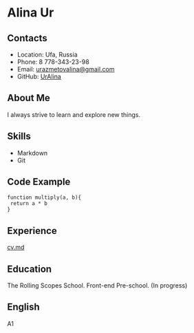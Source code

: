 # Alina Ur
## Contacts
* Location: Ufa, Russia
* Phone: 8 778-343-23-98
* Email: urazmetovalina@gmail.com
* GitHub: [UrAlina](https://github.com/UrAlina)
## About Me
I always strive to learn and explore new things.
## Skills
* Markdown
* Git
## Code Example
```
function multiply(a, b){
 return a * b
}
```
## Experience
[cv.md](https://UrAlina.github.io/rsschool-cv/cv)
## Education
The Rolling Scopes School. Front-end Pre-school. (In progress)
## English
A1 
